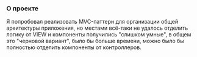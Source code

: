 ### О проекте

Я попробовал реализовать MVC-паттерн для организации общей архитектуры приложения, но местами всё-таки не удалось отделить логику от VIEW и компоненты получились "слишком умные", в общем это "черновой вариант", было бы больше времени, можно было бы полностью отделить компоненты от контроллеров.
